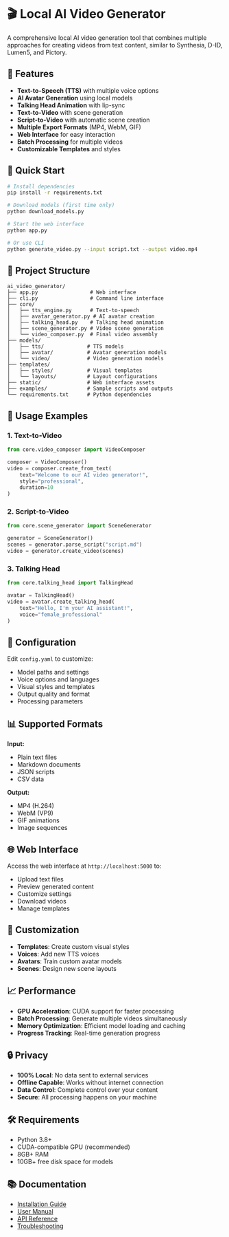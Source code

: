 # 🎬 Local AI Video Generator

A comprehensive local AI video generation tool that combines multiple approaches for creating videos from text content, similar to Synthesia, D-ID, Lumen5, and Pictory.

## 🌟 Features

- **Text-to-Speech (TTS)** with multiple voice options
- **AI Avatar Generation** using local models
- **Talking Head Animation** with lip-sync
- **Text-to-Video** with scene generation
- **Script-to-Video** with automatic scene creation
- **Multiple Export Formats** (MP4, WebM, GIF)
- **Web Interface** for easy interaction
- **Batch Processing** for multiple videos
- **Customizable Templates** and styles

## 🚀 Quick Start

```bash
# Install dependencies
pip install -r requirements.txt

# Download models (first time only)
python download_models.py

# Start the web interface
python app.py

# Or use CLI
python generate_video.py --input script.txt --output video.mp4
```

## 📁 Project Structure

```
ai_video_generator/
├── app.py                 # Web interface
├── cli.py                 # Command line interface
├── core/
│   ├── tts_engine.py      # Text-to-speech
│   ├── avatar_generator.py # AI avatar creation
│   ├── talking_head.py    # Talking head animation
│   ├── scene_generator.py # Video scene generation
│   └── video_composer.py  # Final video assembly
├── models/
│   ├── tts/              # TTS models
│   ├── avatar/           # Avatar generation models
│   └── video/            # Video generation models
├── templates/
│   ├── styles/           # Visual templates
│   └── layouts/          # Layout configurations
├── static/               # Web interface assets
├── examples/             # Sample scripts and outputs
└── requirements.txt      # Python dependencies
```

## 🎯 Usage Examples

### 1. Text-to-Video
```python
from core.video_composer import VideoComposer

composer = VideoComposer()
video = composer.create_from_text(
    text="Welcome to our AI video generator!",
    style="professional",
    duration=10
)
```

### 2. Script-to-Video
```python
from core.scene_generator import SceneGenerator

generator = SceneGenerator()
scenes = generator.parse_script("script.md")
video = generator.create_video(scenes)
```

### 3. Talking Head
```python
from core.talking_head import TalkingHead

avatar = TalkingHead()
video = avatar.create_talking_head(
    text="Hello, I'm your AI assistant!",
    voice="female_professional"
)
```

## 🔧 Configuration

Edit `config.yaml` to customize:
- Model paths and settings
- Voice options and languages
- Visual styles and templates
- Output quality and format
- Processing parameters

## 📊 Supported Formats

**Input:**
- Plain text files
- Markdown documents
- JSON scripts
- CSV data

**Output:**
- MP4 (H.264)
- WebM (VP9)
- GIF animations
- Image sequences

## 🌐 Web Interface

Access the web interface at `http://localhost:5000` to:
- Upload text files
- Preview generated content
- Customize settings
- Download videos
- Manage templates

## 🎨 Customization

- **Templates**: Create custom visual styles
- **Voices**: Add new TTS voices
- **Avatars**: Train custom avatar models
- **Scenes**: Design new scene layouts

## 📈 Performance

- **GPU Acceleration**: CUDA support for faster processing
- **Batch Processing**: Generate multiple videos simultaneously
- **Memory Optimization**: Efficient model loading and caching
- **Progress Tracking**: Real-time generation progress

## 🔒 Privacy

- **100% Local**: No data sent to external services
- **Offline Capable**: Works without internet connection
- **Data Control**: Complete control over your content
- **Secure**: All processing happens on your machine

## 🛠️ Requirements

- Python 3.8+
- CUDA-compatible GPU (recommended)
- 8GB+ RAM
- 10GB+ free disk space for models

## 📚 Documentation

- [Installation Guide](docs/installation.md)
- [User Manual](docs/user_manual.md)
- [API Reference](docs/api_reference.md)
- [Troubleshooting](docs/troubleshooting.md)
